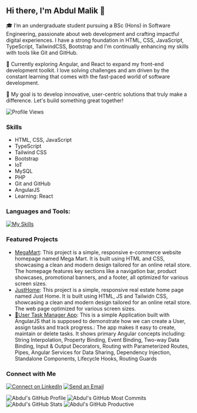 ## Hi there, I'm Abdul Malik 👋

🎓 I’m an undergraduate student pursuing a BSc (Hons) in Software Engineering, passionate about web development and crafting impactful digital experiences. I have a strong foundation in HTML, CSS, JavaScript, TypeScript, TailwindCSS, Bootstrap and I'm continually enhancing my skills with tools like Git and GitHub.

🌱 Currently exploring Angular, and React to expand my front-end development toolkit. I love solving challenges and am driven by the constant learning that comes with the fast-paced world of software development.

🚀 My goal is to develop innovative, user-centric solutions that truly make a difference. Let's build something great together!

![Profile Views](https://komarev.com/ghpvc/?username=Abdul-Malik28&color=blue)

### Skills
- HTML, CSS, JavaScript
- TypeScript
- Tailwind CSS
- Bootstrap
- IoT
- MySQL
- PHP
- Git and GitHub
- AngularJS
- Learning: React

### Languages and Tools:

[![My Skills](https://skillicons.dev/icons?i=angular,js,html,css,bootstrap,git,github,mysql,php,tailwind,arduino,bash,vscode,webpack,ts)](https://skillicons.dev)

### Featured Projects
- [MegaMart](https://github.com/Abdul-Malik28/Megamart): This project is a simple, responsive e-commerce website homepage named Mega Mart. It is built using HTML and CSS, showcasing a clean and modern design tailored for an online retail store. The homepage features key sections like a navigation bar, product showcases, promotional banners, and a footer, all optimized for various screen sizes.
-  [JustHome](https://github.com/Abdul-Malik28/JustHome-RealEstate): This project is a simple, responsive real estate home page named Just Home. It is built using HTML, JS and Tailwidn CSS, showcasing a clean and modern design tailored for an online retail store. The web page optimized for various screen sizes.
-  [📝User Task Manager App](https://github.com/Abdul-Malik28/Angular-Task-App-Routing): This is a simple Application built with AngularJS that is supposed to demonstrate how we can create a User, assign tasks and track progress.: The app makes it easy to create, maintain or delete tasks. It shows primary Angular concepts including: String Interpolation, Property Binding, Event Binding, Two-way Data Binding, Input & Output Decorators, Routing with Parameterized Routes, Pipes, Angular Services for Data Sharing, Dependency Injection, Standalone Components, Lifecycle Hooks, Routing Guards

### Connect with Me
[![Connect on LinkedIn](https://skillicons.dev/icons?i=linkedin)](https://www.linkedin.com/in/abdul-malik-5b26b9317/)
[![Send an Email](https://skillicons.dev/icons?i=gmail)](mailto:malik.info28@gmail.com)


![Abdul's GitHub Profile](http://github-profile-summary-cards.vercel.app/api/cards/profile-details?username=Abdul-Malik28&theme=github_dark)
![Abdul's GitHub Most Commits](http://github-profile-summary-cards.vercel.app/api/cards/most-commit-language?username=Abdul-Malik28&theme=github_dark&exclude=html,css,tailwind)
![Abdul's GitHub Stats](http://github-profile-summary-cards.vercel.app/api/cards/stats?username=Abdul-Malik28&theme=github_dark)
![Abdul's GitHub Productive](http://github-profile-summary-cards.vercel.app/api/cards/productive-time?username=Abdul-Malik28&theme=github_dark&utcOffset=+05.30)


<!--
**Abdul-Malik28/Abdul-Malik28** is a ✨ _special_ ✨ repository because its `README.md` (this file) appears on your GitHub profile.

Here are some ideas to get you started:

- 🔭 I’m currently working on ...
- 🌱 I’m currently learning ...
- 👯 I’m looking to collaborate on ...
- 🤔 I’m looking for help with ...
- 💬 Ask me about ...
- 📫 How to reach me: ...
- 😄 Pronouns: ...
- ⚡ Fun fact: ...
-->
